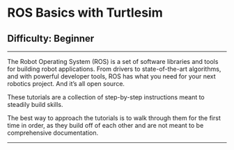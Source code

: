 # ROS Basics with Turtlesim

## Difficulty: Beginner

---

The Robot Operating System (ROS) is a set of software libraries and tools for building robot applications. From drivers to state-of-the-art algorithms, and with powerful developer tools, ROS has what you need for your next robotics project. And it’s all open source.

These tutorials are a collection of step-by-step instructions meant to steadily build skills.

The best way to approach the tutorials is to walk through them for the first time in order, as they build off of each other and are not meant to be comprehensive documentation.

---